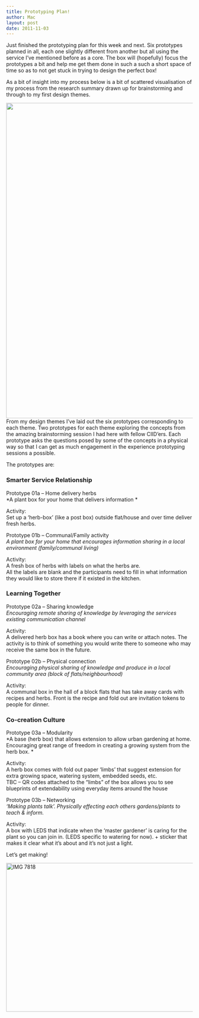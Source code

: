 ```yaml
---
title: Prototyping Plan!
author: Mac
layout: post
date: 2011-11-03
---
```


Just finished the prototyping plan for this week and next. Six prototypes planned in all, each one slightly different from another but all using the service I&#8217;ve mentioned before as a core. The box will (hopefully) focus the prototypes a bit and help me get them done in such a such a short space of time so as to not get stuck in trying to design the perfect box! 

As a bit of insight into my process below is a bit of scattered visualisation of my process from the research summary drawn up for brainstorming and through to my first design themes.

[<img src="/attach/process_map-01-1.jpeg" alt="" title="process_map-01 1" width="600" height="848" class="alignnone size-full wp-image-2238" />][1] 
From my design themes I&#8217;ve laid out the six prototypes corresponding to each theme. Two prototypes for each theme exploring the concepts from the amazing brainstorming session I had here with fellow CIID&#8217;ers. Each prototype asks the questions posed by some of the concepts in a physical way so that I can get as much engagement in the experience prototyping sessions a possible.

The prototypes are:

### Smarter Service Relationship

Prototype 01a &#8211; Home delivery herbs  
*A plant box for your home that delivers information *

Activity:  
Set up a &#8216;herb-box&#8217; (like a post box) outside flat/house and over time deliver fresh herbs.

Prototype 01b &#8211; Communal/Family activity  
*A plant box for your home that encourages information sharing in a local environment (family/communal living)*

Activity:  
A fresh box of herbs with labels on what the herbs are.  
All the labels are blank and the participants need to fill in what information they would like to store there if it existed in the kitchen.

### Learning Together

Prototype 02a &#8211; Sharing knowledge  
*Encouraging remote sharing of knowledge by leveraging the services existing communication channel*

Activity:  
A delivered herb box has a book where you can write or attach notes. The activity is to think of something you would write there to someone who may receive the same box in the future.

Prototype 02b &#8211; Physical connection  
*Encouraging physical sharing of knowledge and produce in a local community area (block of flats/neighbourhood)*

Activity:  
A communal box in the hall of a block flats that has take away cards with recipes and herbs. Front is the recipe and fold out are invitation tokens to people for dinner.

### Co-creation Culture

Prototype 03a &#8211; Modularity  
*A base (herb box) that allows extension to allow urban gardening at home. Encouraging great range of freedom in creating a growing system from the herb box. *

Activity:  
A herb box comes with fold out paper &#8216;limbs&#8217; that suggest extension for extra growing space, watering system, embedded seeds, etc.  
TBC &#8211; QR codes attached to the &#8220;limbs&#8221; of the box allows you to see blueprints of extendability using everyday items around the house

Prototype 03b &#8211; Networking  
*&#8216;Making plants talk&#8217;. Physically effecting each others gardens/plants to teach & inform.*

Activity:  
A box with LEDS that indicate when the &#8216;master gardener&#8217; is caring for the plant so you can join in. (LEDS specific to watering for now). + sticker that makes it clear what it&#8217;s about and it&#8217;s not just a light.

Let&#8217;s get making!

<img src="/attach/IMG_7818.jpeg" alt="IMG 7818" title="IMG_7818.jpg" border="0" width="600" height="400" />

 [1]: /attach/process_map-01.jpeg